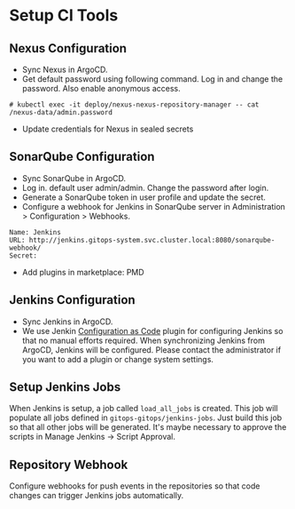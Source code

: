 # Setup CI Tools

## Nexus Configuration

- Sync Nexus in ArgoCD.
- Get default password using following command. Log in and change the password. Also enable anonymous access.

```console
# kubectl exec -it deploy/nexus-nexus-repository-manager -- cat /nexus-data/admin.password
```

- Update credentials for Nexus in sealed secrets

## SonarQube Configuration

- Sync SonarQube in ArgoCD.
- Log in. default user admin/admin. Change the password after login.
- Generate a SonarQube token in user profile and update the secret.
- Configure a webhook for Jenkins in SonarQube server in Administration > Configuration > Webhooks.

```console
Name: Jenkins
URL: http://jenkins.gitops-system.svc.cluster.local:8080/sonarqube-webhook/
Secret:
```

- Add plugins in marketplace: PMD

## Jenkins Configuration

- Sync Jenkins in ArgoCD.
- We use Jenkin [Configuration as Code](https://plugins.jenkins.io/configuration-as-code/) plugin for configuring Jenkins so that no manual efforts required. When synchronizing Jenkins from ArgoCD, Jenkins will be configured. Please contact the administrator if you want to add a plugin or change system settings.

## Setup Jenkins Jobs

When Jenkins is setup, a job called `load_all_jobs` is created. This job will populate all jobs defined in `gitops-gitops/jenkins-jobs`. Just build this job so that all other jobs will be generated.
It's maybe necessary to approve the scripts in Manage Jenkins -> Script Approval.

## Repository Webhook

Configure webhooks for push events in the repositories so that code changes can trigger Jenkins jobs automatically.
